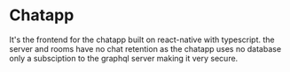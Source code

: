 # Chatapp

It's the frontend for the chatapp built on react-native with typescript. the server and rooms have no chat retention as the chatapp uses no database only a subsciption to the graphql server making it very secure.
